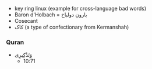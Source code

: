- key ring linux (example for cross-language bad words)
- Baron d'Holbach = بارون دولباخ
- Cosecant
- کاک (a type of confectionary from Kermanshah)

### Quran
- وَتَذْكِيرِى
    - 10:71
